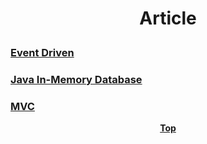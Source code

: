 # <p align="center">Article</p>

### [Event Driven](event-driven.md)
### [Java In-Memory Database](java-in-memory-db.md)
### [MVC](mvc/mvc.md)

**<p align="center"> [Top](#Article) </p>**